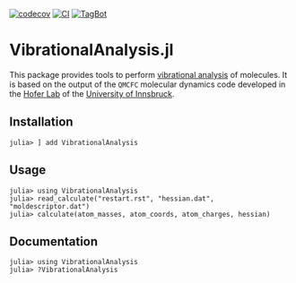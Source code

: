 [![codecov](https://codecov.io/gh/MolarVerse/VibrationalAnalysis.jl/graph/badge.svg?token=kESDHEzXcY)](https://codecov.io/gh/MolarVerse/VibrationalAnalysis.jl)
[![CI](https://github.com/MolarVerse/VibrationalAnalysis.jl/actions/workflows/CI.yml/badge.svg?branch=main)](https://github.com/MolarVerse/VibrationalAnalysis.jl/actions/workflows/CI.yml)
[![TagBot](https://github.com/MolarVerse/VibrationalAnalysis.jl/actions/workflows/TagBot.yml/badge.svg)](https://github.com/MolarVerse/VibrationalAnalysis.jl/actions/workflows/TagBot.yml)

# VibrationalAnalysis.jl

This package provides tools to perform [vibrational analysis](https://gaussian.com/vib/) of molecules. It is based on the output of the `QMCFC` molecular dynamics code developed in the [Hofer Lab](https://www.uibk.ac.at/en/aatc/ag-hofer/) of the [University of Innsbruck](https://www.uibk.ac.at/).

## Installation
```julia-repl
julia> ] add VibrationalAnalysis
```

## Usage
```julia-repl
julia> using VibrationalAnalysis
julia> read_calculate("restart.rst", "hessian.dat", "moldescriptor.dat")
julia> calculate(atom_masses, atom_coords, atom_charges, hessian)
```

## Documentation
```julia-repl
julia> using VibrationalAnalysis
julia> ?VibrationalAnalysis
```
